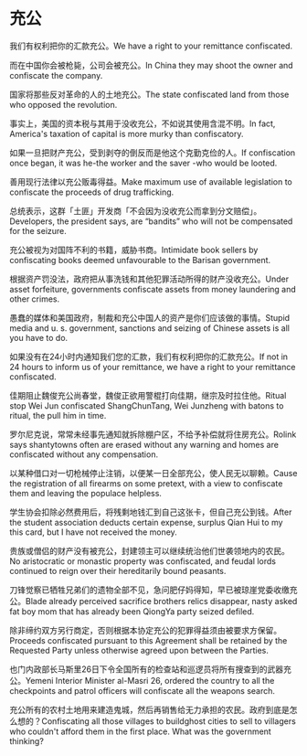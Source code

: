 # 充公

<p><span class="chinese">我们有权利把你的汇款充公。</span><span class="english">We have a right to your remittance confiscated.</span></p>

<p><span class="chinese">而在中国你会被枪毙，公司会被充公。</span><span class="english">In China they may shoot the owner and confiscate the company.</span></p>

<p><span class="chinese">国家将那些反对革命的人的土地充公。</span><span class="english">The state confiscated land from those who opposed the revolution.</span></p>

<p><span class="chinese">事实上，美国的资本税与其用于没收充公，不如说其使用含混不明。</span><span class="english">In fact, America's taxation of capital is more murky than confiscatory.</span></p>

<p><span class="chinese">如果一旦把财产充公，受到剥夺的倒反而是他这个克勤克俭的人。</span><span class="english">If confiscation once began, it was he-the worker and the saver -who would be looted.</span></p>

<p><span class="chinese">善用现行法律以充公贩毒得益。</span><span class="english">Make maximum use of available legislation to confiscate the proceeds of drug trafficking.</span></p>

<p><span class="chinese">总统表示，这群「土匪」开发商「不会因为没收充公而拿到分文赔偿」。</span><span class="english">Developers, the president says, are “bandits” who will not be compensated for the seizure.</span></p>

<p><span class="chinese">充公被视为对国阵不利的书籍，威胁书商。</span><span class="english">Intimidate book sellers by confiscating books deemed unfavourable to the Barisan government.</span></p>

<p><span class="chinese">根据资产罚没法，政府把从事洗钱和其他犯罪活动所得的财产没收充公。</span><span class="english">Under asset forfeiture, governments confiscate assets from money laundering and other crimes.</span></p>

<p><span class="chinese">愚蠢的媒体和美国政府，制裁和充公中国人的资产是你们应该做的事情。</span><span class="english">Stupid media and u. s. government, sanctions and seizing of Chinese assets is all you have to do.</span></p>

<p><span class="chinese">如果没有在24小时内通知我们您的汇款，我们有权利把你的汇款充公。</span><span class="english">If not in 24 hours to inform us of your remittance, we have a right to your remittance confiscated.</span></p>

<p><span class="chinese">佳期阻止魏俊充公尚春堂，魏俊正欲用警棍打向佳期，继宗及时拉住他。</span><span class="english">Ritual stop Wei Jun confiscated ShangChunTang, Wei Junzheng with batons to ritual, the pull him in time.</span></p>

<p><span class="chinese">罗尔尼克说，常常未经事先通知就拆除棚户区，不给予补偿就将住房充公。</span><span class="english">Rolink says shantytowns often are erased without any warning and homes are confiscated without any compensation.</span></p>

<p><span class="chinese">以某种借口对一切枪械停止注销，以便某一日全部充公，使人民无以聊赖。</span><span class="english">Cause the registration of all firearms on some pretext, with a view to confiscate them and leaving the populace helpless.</span></p>

<p><span class="chinese">学生协会扣除必然费用后，将残剩地钱汇到自己这张卡，但自己充公到钱。</span><span class="english">After the student association deducts certain expense, surplus Qian Hui to my this card, but I have not received the money.</span></p>

<p><span class="chinese">贵族或僧侣的财产没有被充公，封建领主可以继续统治他们世袭领地内的农民。</span><span class="english">No aristocratic or monastic property was confiscated, and feudal lords continued to reign over their hereditarily bound peasants.</span></p>

<p><span class="chinese">刀锋觉察已牺牲兄弟们的遗物全部不见，急问肥仔妈得知，早已被琼崖党委收缴充公。</span><span class="english">Blade already perceived sacrifice brothers relics disappear, nasty asked fat boy mom that has already been QiongYa party seized defiled.</span></p>

<p><span class="chinese">除非缔约双方另行商定，否则根据本协定充公的犯罪得益须由被要求方保留。</span><span class="english">Proceeds confiscated pursuant to this Agreement shall be retained by the Requested Party unless otherwise agreed upon between the Parties.</span></p>

<p><span class="chinese">也门内政部长马斯里26日下令全国所有的检查站和巡逻员将所有搜查到的武器充公。</span><span class="english">Yemeni Interior Minister al-Masri 26, ordered the country to all the checkpoints and patrol officers will confiscate all the weapons search.</span></p>

<p><span class="chinese">充公所有的农村土地用来建造鬼城，然后再销售给无力承担的农民。政府到底是怎么想的？</span><span class="english">Confiscating all those villages to buildghost cities to sell to villagers who couldn't afford them in the first place. What was the government thinking?</span></p>


